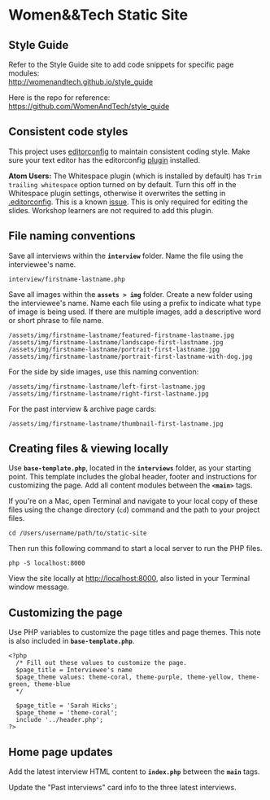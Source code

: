 # Women&&Tech Static Site

## Style Guide
Refer to the Style Guide site to add code snippets for specific page modules:  
<http://womenandtech.github.io/style_guide>  

Here is the repo for reference:  
<https://github.com/WomenAndTech/style_guide>

## Consistent code styles
This project uses [editorconfig](http://editorconfig.org/) to maintain consistent coding style. Make sure your text editor has the editorconfig [plugin](http://editorconfig.org/#download) installed.

**Atom Users:** The Whitespace plugin (which is installed by default) has `Trim trailing whitespace` option turned on by default. Turn this off in the Whitespace plugin settings, otherwise it overwrites the setting in [.editorconfig](.editorconfig). This is a known [issue](https://github.com/sindresorhus/atom-editorconfig/issues/3). This is only required for editing the slides. Workshop learners are not required to add this plugin.

## File naming conventions

Save all interviews within the **`interview`** folder. Name the file using the interviewee's name.

```
interview/firstname-lastname.php
```

Save all images within the **`assets > img`** folder. Create a new folder using the interviewee's name. Name each file using a prefix to indicate what type of image is being used. If there are multiple images, add a descriptive word or short phrase to file name.

```
/assets/img/firstname-lastname/featured-firstname-lastname.jpg
/assets/img/firstname-lastname/landscape-first-lastname.jpg
/assets/img/firstname-lastname/portrait-first-lastname.jpg
/assets/img/firstname-lastname/portrait-first-lastname-with-dog.jpg
```

For the side by side images, use this naming convention:  

```
/assets/img/firstname-lastname/left-first-lastname.jpg
/assets/img/firstname-lastname/right-first-lastname.jpg
```

For the past interview & archive page cards:
```
/assets/img/firstname-lastname/thumbnail-first-lastname.jpg
```

## Creating files & viewing locally

Use **`base-template.php`**, located in the **`interviews`** folder, as your starting point. This template includes the global header, footer and instructions for customizing the page. Add all content modules between the **`<main>`** tags.

If you're on a Mac, open Terminal and navigate to your local copy of these files using the change directory (`cd`) command and the path to your project files.

```
cd /Users/username/path/to/static-site
```

Then run this following command to start a local server to run the PHP files.

```
php -S localhost:8000
```

View the site locally at <http://localhost:8000>, also listed in your Terminal window message.

## Customizing the page
Use PHP variables to customize the page titles and page themes. This note is also included in **`base-template.php`**.

```
<?php 
  /* Fill out these values to customize the page.
  $page_title = Interviewee's name
  $page_theme values: theme-coral, theme-purple, theme-yellow, theme-green, theme-blue
  */
  
  $page_title = 'Sarah Hicks';  
  $page_theme = 'theme-coral';
  include '../header.php'; 
?>
``` 

## Home page updates

Add the latest interview HTML content to **`index.php`** between the **`main`** tags.  

Update the "Past interviews" card info to the three latest interviews.

